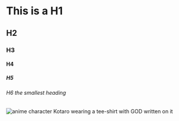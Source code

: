 # This is a H1
## H2
### H3
#### H4
##### H5
###### H6 the smallest heading
![anime character Kotaro wearing a tee-shirt with GOD written on it](https://honeysanime.com/wp-content/uploads/2021/09/kotaro_stand.png)
